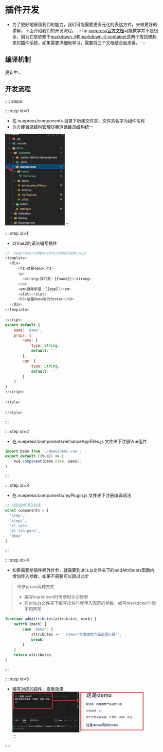 # 插件开发
* 为了更好地展现我们的能力，我们可能需要更多元化的表达方式，来做更好的讲解，下面介绍我们的开发流程。
::: tip
[vuepress官方文档](https://vuepress.vuejs.org/)可能教学并不是很全，因为它是依赖于[markdown-it](https://markdown-it.docschina.org/)和[markdown-it-container](https://www.npmjs.com/package/markdown-it-container)这两个库搭建起来的插件系统，如果需要详细地学习，需要将三个文档结合起来看。
:::

## 编译机制
更新中...
## 开发流程

:::: steps

::: step id=0
* 在.vuepress/components 目录下新建文件夹，文件夹名字为组件名称
* 为方便目录结构管理尽量遵循目录结构统一

<img src="./assets/abc493bf1d893f1bcfe4daf155958b0c.png" style="height: 300px;"/>
:::

::: step id=1
* 以Vue2的语法编写插件
```js
// .vuepress/components/demo/Demo.vue
<template>
  <div>
      <h1>这是demo</h1>
      <p>
        <strong>我们是：{{name}}</strong>
      </p>
      <em>我年龄是：{{age}}</em>
      <slot></slot>
      <h3>这是demo写的footer</h3>
  </div>
</template>

<script>
export default {
    name: 'demo',
    props: {
        name: {
            type: String,
            default: ''
        },
        age: {
            type: String,
            default: ''
        }
    }
}
</script>

<style>

</style>
```
:::

::: step id=2
* 在.vuepress/components/enhanceAppFiles.js 文件夹下注册Vue组件
```js
import Demo from './demo/Demo.vue';
export default ({Vue}) => {
    Vue.component(Demo.name, Demo);
}
```
:::

::: step id=3
* 在.vuepress/components/myPlugin.js 文件夹下注册编译语法
```js
// 注册插件语法列表
const components = [
  'step',
  'steps',
  'el-tabs',
  'el-tab-pane',
  'demo'
]
```
:::

::: step id=4
* 如果需要给插件额外传参，就需要到utils.js文件夹下的addAttributes函数内增加传入参数，如果不需要可以跳过此步
> 传参props两种方式
> * 编写markdown时传参时手动传参  
> * 在utils.js文件夹下编写插件时就传入固定的参数，编写markdown时就不用再写
```js
function addAttributes(attributes, mark) {
    switch (mark) {
        case 'demo': {
            attributes += ' name="百度搜索产品运营小组"';
            break;
        }
    }
    return attributes;
}
```
:::

::: step id=5
* 编写对应的插件，查看效果
![](./assets/01c3c9f2fae74cfd2589356ad50b016e.png)
:::

::::
